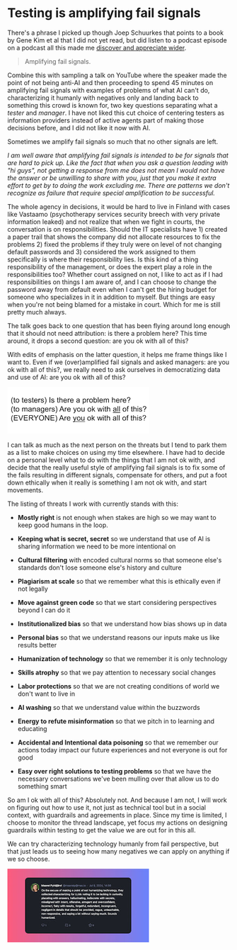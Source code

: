 # Testing is amplifying fail signals

There's a phrase I picked up though Joep Schuurkes that points to a book by Gene Kim et al that I did not yet read, but did listen to a podcast episode on a podcast all this made me [discover and appreciate wider](https://kbjanderson.com/podcast/). 

> Amplifying fail signals.

Combine this with sampling a talk on YouTube where the speaker made the point of not being anti-AI and then proceeding to spend 45 minutes on amplifying fail signals with examples of problems of what AI can't do, characterizing it humanly with negatives only and landing back to something this crowd is known for, two key questions separating what a *tester* and *manager*. I have not liked this cut choice of centering testers as information providers instead of active agents part of making those decisions before, and I did not like it now with AI. 

Sometimes we amplify fail signals so much that no other signals are left. 

*I am well aware that amplifying fail signals is intended to be for signals that are hard to pick up. Like the fact that when you ask a question leading with "hi guys", not getting a response from me does not mean I would not have the answer or be unwilling to share with you, just that you make it extra effort to get by to doing the work excluding me. There are patterns we don't recognize as failure that require special amplification to be successful.* 

The whole agency in decisions, it would be hard to live in Finland with cases like Vastaamo (psychotherapy services security breech with very private information leaked) and not realize that when we fight in courts, the conversation is on responsibilities. Should the IT specialists have 1) created a paper trail that shows the company did not allocate resources to fix the problems 2) fixed the problems if they truly were on level of not changing default passwords and 3) considered the work assigned to them specifically is where their responsibility lies. Is this kind of a thing responsibility of the management, or does the expert play a role in the responsibilities too? Whether court assigned on not, I like to act as if I had responsibilities on things I am aware of, and I can choose to change the password away from default even when I can't get the hiring budget for someone who specializes in it in addition to myself. But things are easy when you're not being blamed for a mistake in court. Which for me is still pretty much always. 

The talk goes back to one question that has been flying around long enough that it should not need attribution: is there a problem here? This time around, it drops a second question: are you ok with all of this? 

With edits of emphasis on the latter question, it helps me frame things like I want to. Even if we (over)amplified fail signals and asked managers: are you ok with all of this?, we really need to ask ourselves in democratizing data and use of AI: are you ok with all of this?

![Is there a problem here](./problem.png)

I can talk as much as the next person on the threats but I tend to park them as a list to make choices on using my time elsewhere. I have had to decide on a personal level what to do with the things that I am not ok with, and decide that the really useful style of amplifying fail signals is to fix some of the fails resulting in different signals, compensate for others, and put a foot down ethically when it really is something I am not ok with, and start movements. 

The listing of threats I work with currently stands with this:

* **Mostly right** is not enough when stakes are high so we may want to keep good humans in the loop.

* **Keeping what is secret, secret** so we understand that use of AI is sharing information we need to be more intentional on

* **Cultural filtering** with encoded cultural norms so that someone else's standards don't lose someone else's history and culture

* **Plagiarism at scale** so that we remember what this is ethically even if not legally

* **Move against green code** so that we start considering perspectives beyond I can do it

* **Institutionalized bias** so that we understand how bias shows up in data

* **Personal bias** so that we understand reasons our inputs make us like results better

* **Humanization of technology** so that we remember it is only technology

* **Skills atrophy** so that we pay attention to necessary social changes

* **Labor protections** so that we are not creating conditions of world we don't want to live in

* **AI washing** so that we understand value within the buzzwords

* **Energy to refute misinformation** so that we pitch in to learning and educating

* **Accidental and Intentional data poisoning** so that we remember our actions today impact our future experiences and not everyone is out for good

* **Easy over right solutions to testing problems** so that we have the necessary conversations we've been mulling over that allow us to do something smart

So am I ok with all of this? Absolutely not. And because I am not, I will work on figuring out how to use it, not just as technical tool but in a social context, with guardrails and agreements in place. Since my time is limited, I choose to monitor the thread landscape, yet focus my actions on designing guardrails within testing to get the value we are out for in this all. 

We can try characterizing technology humanly from fail perspective, but that just leads us to seeing how many negatives we can apply on anything if we so choose. 

![Humanizing AI](./LLMs-humanized.jpeg)